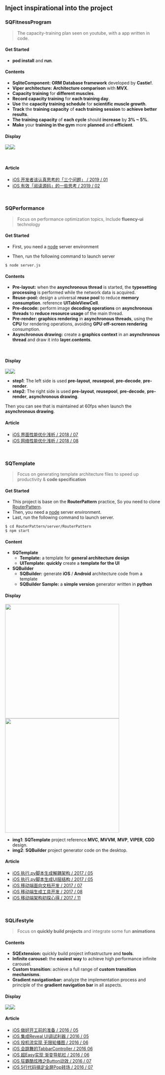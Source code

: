 ## Inject inspirational into the project


### SQFitnessProgram

> The capacity-training plan seen on youtube, with a app written in code.

#### Get Started

- **pod install** and **run**.

#### Contents

- **SqliteComponent:** **ORM Database framework** developed by **Castie!**.
- **Viper architecture:** **Architecture comparison** with **MVX**.
- **Capacity training** for **different muscles**.
- **Record capacity training** for **each training day**.
- **Use** the **capacity training schedule** for **scientific muscle growth**.
- **Track** the **training capacity** of **each training session** to **achieve better results**.
- **The training capacity** of **each cycle** should **increase** by **3% ~ 5%**.
- **Make** your **training in the gym** more **planned** and **efficient**.


#### Display
<img src="./SQFitnessProgram/contents/01.gif"><img src="./SQFitnessProgram/contents/02.gif">

<br/>

#### Article
- [iOS 开发者该认真思考的「三个问题」 / 2019 / 01](https://coderzsq.github.io/2019/01/iOS-%E5%BC%80%E5%8F%91%E8%80%85%E8%AF%A5%E8%AE%A4%E7%9C%9F%E6%80%9D%E8%80%83%E7%9A%84-%E4%B8%89%E4%B8%AA%E9%97%AE%E9%A2%98/)
- [iOS 有效「阅读源码」的一些思考 / 2019 / 02](https://coderzsq.github.io/2019/02/iOS-%E6%9C%89%E6%95%88-%E9%98%85%E8%AF%BB%E6%BA%90%E7%A0%81-%E7%9A%84%E4%B8%80%E4%BA%9B%E6%80%9D%E8%80%83/)

<br/>


### SQPerformance
> Focus on performance optimization topics, Include **fluency-ui** technology

#### Get Started

- First, you need a [node](https://nodejs.org/en/) server environment

- Then, run the following command to launch server

```
$ node server.js
```

#### Contents
- **Pre-layout:** when the **asynchronous thread** is started, the **typesetting processing** is performed while the network data is acquired.
- **Reuse-pool:** design a universal **reuse pool** to reduce **memory consumption**. reference **UITableViewCell**.
- **Pre-decode:** perform image **decoding operations** on **asynchronous threads** to **reduce resource usage** of the main thread.
- **Pre-render:** **graphics rendering** in **asynchronous threads**, using the **CPU** for rendering operations, avoiding **GPU** **off-screen rendering** consumption.
- **Asynchronous drawing:** create a **graphics context** in an **asynchronous thread** and draw it into **layer.contents**.

<br/>


#### Display

<img src="./SQPerformance/contents/step1.gif"><img src="./SQPerformance/contents/step2.gif">


- **step1**: The left side is used **pre-layout**, **reusepool**, **pre-decode**, **pre-render**.
- **step2**: The right side is used **pre-layout**, **reusepool**, **pre-decode**, **pre-render**, **asynchronous drawing**.

Then you can see that is maintained at 60fps when launch the **asynchronous drawing**.


#### Article
- [iOS 界面性能优化浅析 / 2018 / 07](https://coderzsq.github.io/2018/07/iOS-%E7%95%8C%E9%9D%A2%E6%80%A7%E8%83%BD%E4%BC%98%E5%8C%96%E6%B5%85%E6%9E%90/)
- [iOS 网络性能优化浅析 / 2018 / 08](https://coderzsq.github.io/2018/08/iOS-%E7%BD%91%E7%BB%9C%E6%80%A7%E8%83%BD%E4%BC%98%E5%8C%96%E6%B5%85%E6%9E%90/)

<br/>

### SQTemplate

> Focus on generating template architecture files to speed up productivity & **code specification**

#### Get Started

- This project is base on the **RouterPattern** practice, So you need to clone [RouterPattern](https://github.com/coderZsq/coderZsq.practice.native/tree/master/RouterPattern).
- Then, you need a [node](https://nodejs.org/en/) server environment.
- Last, run the following command to launch server.

```
$ cd RouterPattern/server/RouterPattern
$ npm start
```

#### Content
- **SQTemplate**  
	- **Template:** a template for **general architecture design** 
	- **UITemplate:** **quickly** create a **template for the UI**
- **SQBuilder**	
	- **SQBuilder:** generate **iOS** / **Android** architecture code from a template
	- **SQBuilder Sample:** a **simple version** generator written in **python**
	
#### Display

<img src="./SQTemplate/contents/img1.png" width="370"><img src="./SQTemplate/contents/img2.png" width="370">

- **img1**: **SQTemplate** project reference **MVC**, **MVVM**, **MVP**, **VIPER**, **CDD** design.
- **img2**: **SQBuilder** project generator code on the desktop.

#### Article

- [iOS 执行.py脚本生成解耦架构 / 2017 / 05](https://coderzsq.github.io/2017/05/iOS-%E6%89%A7%E8%A1%8C.py%E8%84%9A%E6%9C%AC%E7%94%9F%E6%88%90%E8%A7%A3%E8%80%A6%E6%9E%B6%E6%9E%84/)
- [iOS 执行.py脚本生成UI层结构 / 2017 / 05](https://coderzsq.github.io/2017/05/iOS-%E6%89%A7%E8%A1%8C.py%E8%84%9A%E6%9C%AC%E7%94%9F%E6%88%90UI%E5%B1%82%E7%BB%93%E6%9E%84/)
- [iOS 移动端面向文档开发 / 2017 / 07](https://coderzsq.github.io/2017/07/iOS-%E7%A7%BB%E5%8A%A8%E7%AB%AF%E9%9D%A2%E5%90%91%E6%96%87%E6%A1%A3%E5%BC%80%E5%8F%91/)
- [iOS 移动端生成工具开发 / 2017 / 08](https://coderzsq.github.io/2017/08/iOS-%E7%A7%BB%E5%8A%A8%E7%AB%AF%E7%94%9F%E6%88%90%E5%B7%A5%E5%85%B7%E5%BC%80%E5%8F%91/)
- [iOS 移动端架构初探心得 / 2017 / 11](https://coderzsq.github.io/2017/11/iOS-%E7%A7%BB%E5%8A%A8%E7%AB%AF%E6%9E%B6%E6%9E%84%E5%88%9D%E6%8E%A2%E5%BF%83%E5%BE%97/)

<br/>

### SQLifestyle
> Focus on **quickly build projects** and integrate some fun **animations**

#### Contents

- **SQExtension:** quickly build project infrastructure and **tools**.
- **Infinite carousel:** the **easiest way** to achieve high performance infinite carousel.
- **Custom transition:** achieve a full range of **custom transition mechanisms**.
- **Gradient navigationbar:** analyze the implementation process and principle of the **gradient navigation bar** in all aspects.


#### Display

<img src="./SQLifestyle/contents/img1.gif"><img src="./SQLifestyle/contents/img2.gif">

#### Article

- [iOS 做好开工前的准备 / 2016 / 05](https://coderzsq.github.io/2016/05/iOS-%E5%81%9A%E5%A5%BD%E5%BC%80%E5%B7%A5%E5%89%8D%E7%9A%84%E5%87%86%E5%A4%87/)
- [iOS 集成Reveal UI调试利器 / 2016 / 05](https://coderzsq.github.io/2016/05/iOS-%E9%9B%86%E6%88%90Reveal-UI%E8%B0%83%E8%AF%95%E5%88%A9%E5%99%A8/)
- [iOS 投机流实现 无限轮播图 / 2016 / 06](https://coderzsq.github.io/2016/06/iOS-%E6%8A%95%E6%9C%BA%E6%B5%81%E5%AE%9E%E7%8E%B0-%E6%97%A0%E9%99%90%E8%BD%AE%E6%92%AD%E5%9B%BE/)
- [iOS 会跳舞的TabbarController / 2016 06](https://coderzsq.github.io/2016/06/iOS-%E4%BC%9A%E8%B7%B3%E8%88%9E%E7%9A%84TabbarController/)
- [iOS 超Easy实现 渐变导航栏 / 2016 / 06](https://coderzsq.github.io/2016/06/iOS-%E8%B6%85Easy%E5%AE%9E%E7%8E%B0-%E6%B8%90%E5%8F%98%E5%AF%BC%E8%88%AA%E6%A0%8F/)
- [iOS 狂霸酷炫拽之Button动效 / 2016 / 07](https://coderzsq.github.io/2016/07/iOS-%E7%8B%82%E9%9C%B8%E9%85%B7%E7%82%AB%E6%8B%BD%E4%B9%8BButton%E5%8A%A8%E6%95%88/)
-  [iOS 5行代码搞定全屏Pop转场 / 2016 / 07](https://coderzsq.github.io/2016/07/iOS-5%E8%A1%8C%E4%BB%A3%E7%A0%81%E6%90%9E%E5%AE%9A%E5%85%A8%E5%B1%8FPop%E8%BD%AC%E5%9C%BA/)


